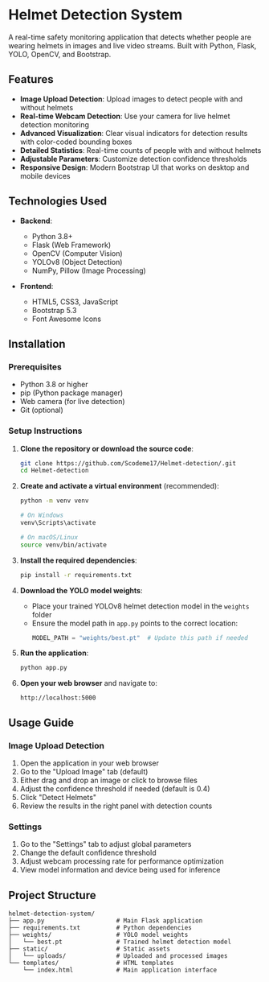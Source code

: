 # Helmet Detection System

A real-time safety monitoring application that detects whether people are wearing helmets in images and live video streams. Built with Python, Flask, YOLO, OpenCV, and Bootstrap.

## Features

- **Image Upload Detection**: Upload images to detect people with and without helmets
- **Real-time Webcam Detection**: Use your camera for live helmet detection monitoring
- **Advanced Visualization**: Clear visual indicators for detection results with color-coded bounding boxes
- **Detailed Statistics**: Real-time counts of people with and without helmets
- **Adjustable Parameters**: Customize detection confidence thresholds
- **Responsive Design**: Modern Bootstrap UI that works on desktop and mobile devices

## Technologies Used

- **Backend**:
  - Python 3.8+
  - Flask (Web Framework)
  - OpenCV (Computer Vision)
  - YOLOv8 (Object Detection)
  - NumPy, Pillow (Image Processing)
  
- **Frontend**:
  - HTML5, CSS3, JavaScript
  - Bootstrap 5.3
  - Font Awesome Icons

## Installation

### Prerequisites

- Python 3.8 or higher
- pip (Python package manager)
- Web camera (for live detection)
- Git (optional)

### Setup Instructions

1. **Clone the repository or download the source code**:
   ```bash
   git clone https://github.com/Scodeme17/Helmet-detection/.git
   cd Helmet-detection
   ```

2. **Create and activate a virtual environment** (recommended):
   ```bash
   python -m venv venv
   
   # On Windows
   venv\Scripts\activate
   
   # On macOS/Linux
   source venv/bin/activate
   ```

3. **Install the required dependencies**:
   ```bash
   pip install -r requirements.txt
   ```

4. **Download the YOLO model weights**:
   - Place your trained YOLOv8 helmet detection model in the `weights` folder
   - Ensure the model path in `app.py` points to the correct location:
     ```python
     MODEL_PATH = "weights/best.pt"  # Update this path if needed
     ```

5. **Run the application**:
   ```bash
   python app.py
   ```

6. **Open your web browser** and navigate to:
   ```
   http://localhost:5000
   ```

## Usage Guide

### Image Upload Detection

1. Open the application in your web browser
2. Go to the "Upload Image" tab (default)
3. Either drag and drop an image or click to browse files
4. Adjust the confidence threshold if needed (default is 0.4)
5. Click "Detect Helmets"
6. Review the results in the right panel with detection counts


### Settings

1. Go to the "Settings" tab to adjust global parameters
2. Change the default confidence threshold
3. Adjust webcam processing rate for performance optimization
4. View model information and device being used for inference

## Project Structure

```
helmet-detection-system/
├── app.py                    # Main Flask application
├── requirements.txt          # Python dependencies
├── weights/                  # YOLO model weights
│   └── best.pt               # Trained helmet detection model
├── static/                   # Static assets
│   └── uploads/              # Uploaded and processed images
└── templates/                # HTML templates
    └── index.html            # Main application interface
```

